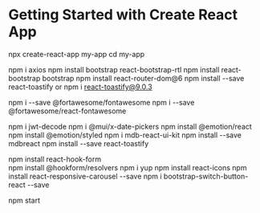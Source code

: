 # Getting Started with Create React App
npx create-react-app my-app
cd my-app

npm i axios
npm install bootstrap react-bootstrap-rtl
npm install react-bootstrap bootstrap
npm install react-router-dom@6
npm install --save react-toastify  or    npm i react-toastify@9.0.3
 <!-- npm i --save @fortawesome/fontawesome-svg-core -->
<!-- npm install --save @fortawesome/free-solid-svg-icons -->
<!-- npm install --save @fortawesome/react-fontawesome -->
npm i --save @fortawesome/fontawesome
 npm i --save @fortawesome/react-fontawesome

npm i jwt-decode
npm i @mui/x-date-pickers
npm install @emotion/react
npm install @emotion/styled
npm i mdb-react-ui-kit
npm install --save mdbreact
npm install --save react-toastify

npm install react-hook-form    
npm install @hookform/resolvers
npm i yup
npm install react-icons
npm install react-responsive-carousel --save
npm i bootstrap-switch-button-react --save

npm start